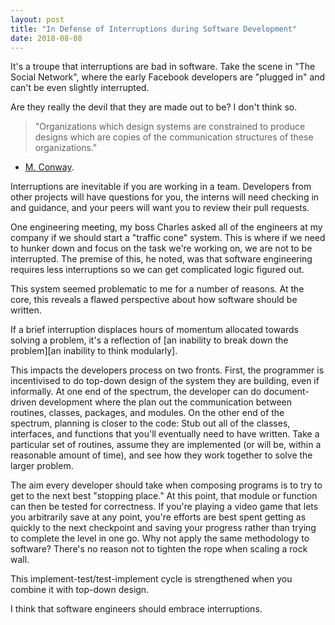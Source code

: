 ```yaml
---
layout: post
title: "In Defense of Interruptions during Software Development"
date: 2018-08-08
---
```


It's a troupe that interruptions are bad in software. Take the scene in "The Social Network", where the early Facebook
developers are "plugged in" and can't be even slightly interrupted.

Are they really the devil that they are made out to be? I don't think so. 

> "Organizations which design systems are constrained to produce designs which are copies of the communication structures of these organizations." 
- [M. Conway](https://en.wikipedia.org/wiki/Melvin_Conway).

Interruptions are inevitable if you are working in a team. Developers from other projects will have questions for you, 
the interns will need checking in and guidance, and your peers will want you to review their pull requests.  



















One engineering meeting, my boss Charles asked all of the engineers at my company if we should start a "traffic cone" 
system. This is where if we need to hunker down and focus on the task we're working on, we are not to be interrupted. 
The premise of this, he noted, was that software engineering requires less interruptions so we can get complicated logic
figured out. 

This system seemed problematic to me for a number of reasons. At the core, this reveals a flawed perspective about how 
software should be written. 

If a brief interruption displaces hours of momentum allocated towards solving a problem, it's a reflection of [an inability
to break down the problem][an inability to think modularly]. 

This impacts the developers process on two fronts. First, the programmer is incentivised to do top-down design of the system
they are building, even if informally. At one end of the spectrum, the developer can do document-driven development where
the plan out the communication between routines, classes, packages, and modules. On the other end of the spectrum, planning
is closer to the code: Stub out all of the classes, interfaces, and functions that you'll eventually need to have written. 
Take a particular set of routines, assume they are implemented (or will be, within a reasonable amount of time), and see
how they work together to solve the larger problem.  

The aim every developer should take when composing programs is to try to get to the next best
"stopping place." At this point, that module or function can then be tested for correctness. If you're playing a video game
that lets you arbitrarily save at any point, you're efforts are best spent getting as quickly to the next checkpoint and 
saving your progress rather than trying to complete the level in one go. Why not apply the same methodology to software? 
There's no reason not to tighten the rope when scaling a rock wall.

This implement-test/test-implement cycle is strengthened when you combine it with top-down design. 
 

I think that software engineers should embrace interruptions. 
